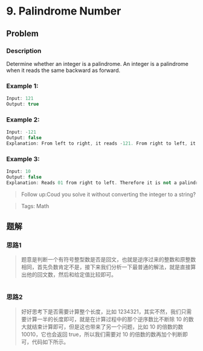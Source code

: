 # 9. Palindrome Number

## Problem

### Description

Determine whether an integer is a palindrome. An integer is a palindrome when it reads the same backward as forward.
### Example 1:
```cpp
Input: 121
Output: true
```

### Example 2:
```cpp
Input: -121
Output: false
Explanation: From left to right, it reads -121. From right to left, it becomes 121-. Therefore it is not a palindrome.
```
### Example 3:
```cpp
Input: 10
Output: false
Explanation: Reads 01 from right to left. Therefore it is not a palindrome.
```

> Follow up:Coud you solve it without converting the integer to a string?

>Tags: Math

## 题解
### 思路1
>题意是判断一个有符号整型数是否是回文，也就是逆序过来的整数和原整数相同，首先负数肯定不是，接下来我们分析一下最普通的解法，就是直接算出他的回文数，然后和给定值比较即可。

```go

```

### 思路2
>好好思考下是否需要计算整个长度，比如 1234321，其实不然，我们只需要计算一半的长度即可，就是在计算过程中的那个逆序数比不断除 10 的数大就结束计算即可，但是这也带来了另一个问题，比如 10 的倍数的数 10010，它也会返回 true，所以我们需要对 10 的倍数的数再加个判断即可，代码如下所示。
